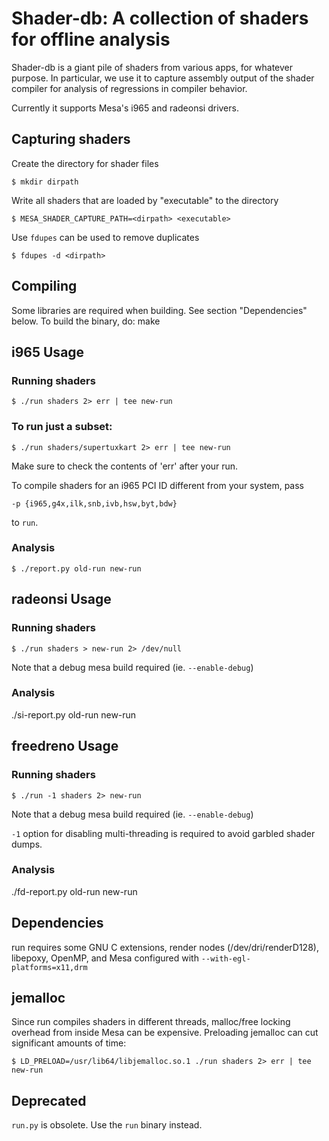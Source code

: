 Shader-db: A collection of shaders for offline analysis
=======================================================

Shader-db is a giant pile of shaders from various apps, for whatever purpose.
In particular, we use it to capture assembly output of the shader compiler for
analysis of regressions in compiler behavior.

Currently it supports Mesa's i965 and radeonsi drivers.


## Capturing shaders

Create the directory for shader files

    $ mkdir dirpath

Write all shaders that are loaded by "executable" to the directory

    $ MESA_SHADER_CAPTURE_PATH=<dirpath> <executable>

Use `fdupes` can be used to remove duplicates

    $ fdupes -d <dirpath>


## Compiling

Some libraries are required when building. See section "Dependencies" below.
To build the binary, do:
make

## i965 Usage

### Running shaders

    $ ./run shaders 2> err | tee new-run

### To run just a subset:

    $ ./run shaders/supertuxkart 2> err | tee new-run

Make sure to check the contents of 'err' after your run.

To compile shaders for an i965 PCI ID different from your system, pass

	-p {i965,g4x,ilk,snb,ivb,hsw,byt,bdw}

to `run`.


### Analysis

    $ ./report.py old-run new-run


## radeonsi Usage

### Running shaders

    $ ./run shaders > new-run 2> /dev/null

Note that a debug mesa build required (ie. `--enable-debug`)


### Analysis

./si-report.py old-run new-run


## freedreno Usage

### Running shaders

    $ ./run -1 shaders 2> new-run

Note that a debug mesa build required (ie. `--enable-debug`)

`-1` option for disabling multi-threading is required to avoid garbled shader dumps.


### Analysis

./fd-report.py old-run new-run


## Dependencies

run requires some GNU C extensions, render nodes (/dev/dri/renderD128),
libepoxy, OpenMP, and Mesa configured with `--with-egl-platforms=x11,drm`


## jemalloc

Since run compiles shaders in different threads, malloc/free locking overhead
from inside Mesa can be expensive. Preloading jemalloc can cut significant
amounts of time:

    $ LD_PRELOAD=/usr/lib64/libjemalloc.so.1 ./run shaders 2> err | tee new-run


## Deprecated

`run.py` is obsolete. Use the `run` binary instead.
